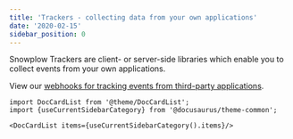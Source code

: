 ```yaml
---
title: 'Trackers - collecting data from your own applications'
date: '2020-02-15'
sidebar_position: 0
---
```


Snowplow Trackers are client- or server-side libraries which enable you to collect events from your own applications.

View our [webhooks for tracking events from third-party applications](/docs/collecting-data/collecting-data-from-third-parties/index.md).

```mdx-code-block
import DocCardList from '@theme/DocCardList';
import {useCurrentSidebarCategory} from '@docusaurus/theme-common';

<DocCardList items={useCurrentSidebarCategory().items}/>
```
